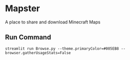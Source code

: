 # Mapster
A place to share and download Minecraft Maps

## Run Command

`streamlit run Browse.py --theme.primaryColor=#005EB8 --browser.gatherUsageStats=False`